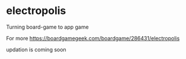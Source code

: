 # electropolis
Turning board-game to app game

For more <a>https://boardgamegeek.com/boardgame/286431/electropolis</a>

updation is coming soon
